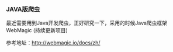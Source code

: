 ### JAVA版爬虫

最近需要用到Java开发爬虫，正好研究一下，采用的时候Java爬虫框架WebMagic (持续更新项目)

参考地址：http://webmagic.io/docs/zh/

